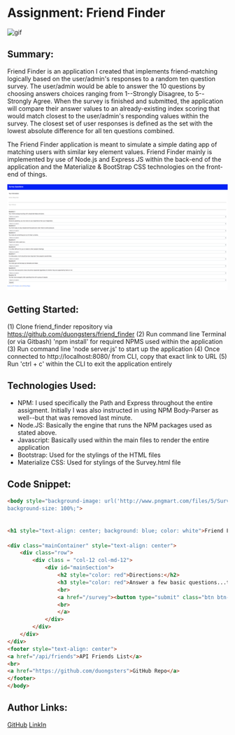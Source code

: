 # Assignment: Friend Finder

![gif](app/images/Screenshot2.gif)

## Summary:
Friend Finder is an application I created that  implements friend-matching logically based on the user/admin's responses to a random ten question survey. The user/admin would be able to answer the 10 questions by choosing answers choices ranging from 1--Strongly Disagree, to 5--Strongly Agree. When the survey is finished and submitted, the application will compare their answer values to an already-existing index scoring that would match closest to the user/admin's responding values within the survey. The closest set of user responses is defined as the set with the lowest absolute difference for all ten questions combined.

The Friend Finder application is meant to simulate a simple dating app of matching users with similar key element values. Friend Finder mainly is implemented by use of Node.js and Express JS within the back-end of the application and the Materialize & BootStrap CSS technologies on the front-end of things.

![Screenshot](app/images/Screenshot3.png)

## Getting Started:
(1) Clone friend_finder repository via https://github.com/duongsters/friend_finder
(2) Run command line Terminal (or via Gitbash) 'npm install' for required NPMS used within the application
(3) Run command line 'node server.js' to start up the application
(4) Once connected to http://localhost:8080/ from CLI, copy that exact link to URL
(5) Run 'ctrl + c' within the CLI to exit the application entirely

## Technologies Used:
- NPM: I used specifically the Path and Express throughout the entire assigment. Initially I was also instructed in using NPM Body-Parser as well--but that was removed last minute.
- Node.JS: Basically the engine that runs the NPM packages used as stated above.
- Javascript: Basically used within the main files to render the entire application
- Bootstrap: Used for the stylings of the HTML files
- Materialize CSS: Used for stylings of the Survey.html file

## Code Snippet:
```html
<body style="background-image: url('http://www.pngmart.com/files/5/Survey-Transparent-PNG.png');background-repeat: no-repeat;
background-size: 100%;">


<h1 style="text-align: center; background: blue; color: white">Friend Finder</h1>

<div class="mainContainer" style="text-align: center">
    <div class="row">
        <div class = "col-12 col-md-12">
            <div id="mainSection">
                <h2 style="color: red">Directions:</h2>
                <h3 style="color: red">Answer a few basic questions...then find the friend with the greatest compatibility!</h3>
                <br>
                <a href="/survey"><button type="submit" class="btn btn-danger" style="height: 50px; width: 200px">Go to Survey</button></a>
                <br>               
                </a>
            </div>
        </div>
    </div>
</div>
<footer style="text-align: center">
<a href="/api/friends">API Friends List</a>
<br>
<a href="https://github.com/duongsters">GitHub Repo</a>
</footer>
</body>
```

## Author Links:
[GitHub](https://github.com/duongsters)
[LinkIn](https://www.linkedin.com/in/theandrewduong/)